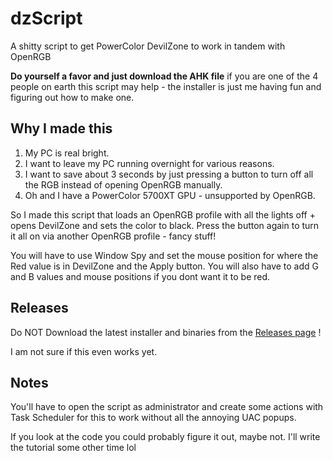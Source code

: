 # dzScript
A shitty script to get PowerColor DevilZone to work in tandem with OpenRGB

**Do yourself a favor and just download the AHK file** if you are one of the 4 people on earth this script may help - the installer is just me having fun and figuring out how to make one.

## Why I made this

1. My PC is real bright.
2. I want to leave my PC running overnight for various reasons.
3. I want to save about 3 seconds by just pressing a button to turn off all the RGB instead of opening OpenRGB manually.
4. Oh and I have a PowerColor 5700XT GPU - unsupported by OpenRGB.

So I made this script that loads an OpenRGB profile with all the lights off + opens DevilZone and sets the color to black. 
Press the button again to turn it all on via another OpenRGB profile - fancy stuff!

You will have to use Window Spy and set the mouse position for where the Red value is in DevilZone and the Apply button. You will also have to add G and B values and mouse positions if you dont want it to be red.

## Releases

Do NOT Download the latest installer and binaries from the [Releases page](https://github.com/Nav-one/dzScript/releases) !

I am not sure if this even works yet.


## Notes

You'll have to open the script as administrator and create some actions with Task Scheduler for this to work without all the annoying UAC popups.

If you look at the code you could probably figure it out, maybe not. I'll write the tutorial some other time lol


